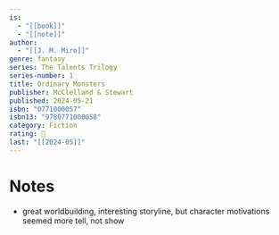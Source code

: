 ```yaml
---
is:
  - "[[book]]"
  - "[[note]]"
author:
  - "[[J. M. Miro]]"
genre: fantasy
series: The Talents Trilogy
series-number: 1
title: Ordinary Monsters
publisher: McClelland & Stewart
published: 2024-05-21
isbn: "0771000057"
isbn13: "9780771000058"
category: Fiction
rating: 🤞
last: "[[2024-05]]"
---
```

# Notes
- great worldbuilding, interesting storyline, but character motivations seemed more tell, not show